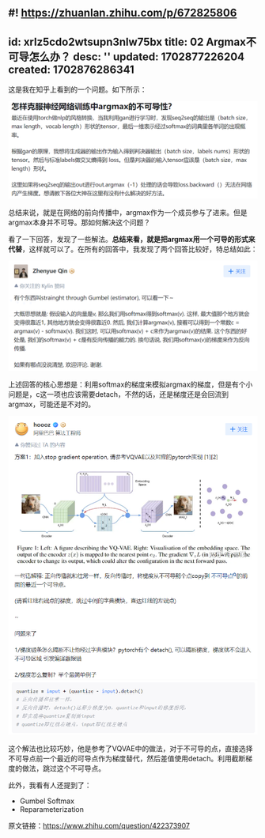#! https://zhuanlan.zhihu.com/p/672825806
---
id: xrlz5cdo2wtsupn3nlw75bx
title: 02 Argmax不可导怎么办？
desc: ''
updated: 1702877226204
created: 1702876286341
---

这是我在知乎上看到的一个问题。如下所示：

![图 0](assets/images/2e838da92f27a105254e003e0b89ff5c8181696d9b41732efe5317df4b2e1472.png)  

总结来说，就是在网络的前向传播中，argmax作为一个成员参与了进来。但是argmax本身并不可导。那如何解决这个问题？

看了一下回答，发现了一些解法。**总结来看，就是把argmax用一个可导的形式来代替**，这样就可以了。在所有的回答中，我发现了两个回答比较好，特总结如此：

![图 1](assets/images/523882c6f641248f7315392c0e0e82fe6684c0ebdb0dfef3a3515b427d986372.png)  

上述回答的核心思想是：利用softmax的梯度来模拟argmax的梯度，但是有个小问题是，c这一项也应该需要detach，不然的话，还是梯度还是会回流到argmax，可能还是不对的。

![图 2](assets/images/fd4eb409753887fca4341f9720576664303618632f33c979ec861cff96055788.png)  
![图 3](assets/images/9b912a5b60181ad053d420e20515c27a90ce0478c86ff56b0acfc48f6e6ed273.png)  

这个解法也比较巧妙，他是参考了VQVAE中的做法，对于不可导的点，直接选择不可导点前一个最近的可导点作为梯度替代，然后差值使用detach。利用截断梯度的做法，跳过这个不可导点。


此外，我看有人还提到了：
* Gumbel Softmax
* Reparameterization 


原文链接：https://www.zhihu.com/question/422373907